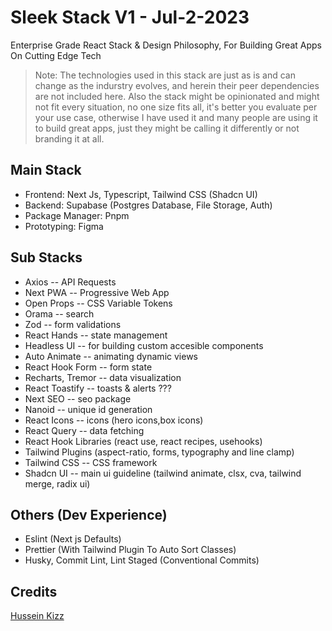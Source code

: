 # Sleek Stack V1 - Jul-2-2023

Enterprise Grade React Stack & Design Philosophy, For Building Great Apps On Cutting Edge Tech

  > Note: The technologies used in this stack are just as is and can change as the indurstry evolves, and herein their peer dependencies are not included here. Also the stack might be opinionated and might not fit every situation, no one size fits all, it's better you evaluate per your use case, otherwise I have used it and many people are using it to build great apps, just they might be calling it differently or not branding it at all.

## Main Stack

- Frontend: Next Js, Typescript, Tailwind CSS (Shadcn UI)
- Backend: Supabase (Postgres Database, File Storage, Auth)
- Package Manager: Pnpm
- Prototyping: Figma

## Sub Stacks

- Axios -- API Requests
- Next PWA -- Progressive Web App
- Open Props -- CSS Variable Tokens
- Orama -- search
- Zod -- form validations
- React Hands -- state management
- Headless UI -- for building custom accesible components
- Auto Animate -- animating dynamic views
- React Hook Form -- form state
- Recharts, Tremor -- data visualization
- React Toastify -- toasts & alerts ???
- Next SEO -- seo package
- Nanoid -- unique id generation
- React Icons -- icons (hero icons,box icons)
- React Query -- data fetching
- React Hook Libraries (react use, react recipes, usehooks)
- Tailwind Plugins  (aspect-ratio, forms, typography and line clamp)
- Tailwind CSS -- CSS framework
- Shadcn UI -- main ui guideline (tailwind animate, clsx, cva, tailwind merge, radix ui)

## Others (Dev Experience)

- Eslint (Next js Defaults)
- Prettier (With Tailwind Plugin To Auto Sort Classes)
- Husky, Commit Lint, Lint Staged (Conventional Commits)

## Credits

[Hussein Kizz](hssnkizz@gmail.com)
